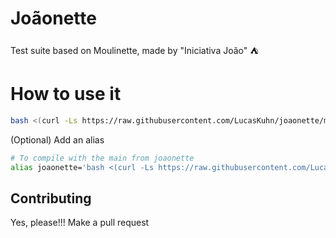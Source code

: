 # Joãonette
Test suite based on Moulinette, made by "Iniciativa João" ⛺️

# How to use it

```sh
bash <(curl -Ls https://raw.githubusercontent.com/LucasKuhn/joaonette/main/grademe.sh)
```
(Optional) Add an alias
```sh
# To compile with the main from joaonette
alias joaonette='bash <(curl -Ls https://raw.githubusercontent.com/LucasKuhn/joaonette/main/grademe.sh)'
```

## Contributing 

Yes, please!!! Make a pull request
